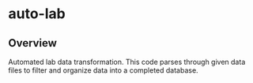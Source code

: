 # auto-lab

## Overview

Automated lab data transformation. This code parses through given data files to filter and organize data into a completed database. 

